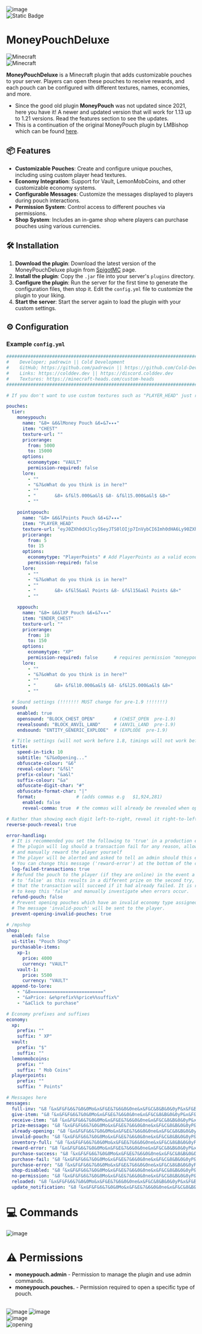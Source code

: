 ![image](https://imgur.com/FRoQbVI.png)<br>
![Static Badge](https://img.shields.io/badge/Version-v1.2-blue?color=799aca)
# MoneyPouchDeluxe

![Minecraft](https://img.shields.io/badge/Minecraft-1.20.1-blue.svg)<br>
![Minecraft](https://img.shields.io/badge/Minecraft-1.21-green.svg)

**MoneyPouchDeluxe** is a Minecraft plugin that adds customizable pouches to your server. Players can open these pouches to receive rewards, and each pouch can be configured with different textures, names, economies, and more.<br>
- Since the good old plugin **MoneyPouch** was not updated since 2021, here you have it! A newer and updated version that will work for 1.13 up to 1.21 versions. Read the features section to see the updates.
- This is a continuation of the original MoneyPouch plugin by LMBishop which can be found [here](https://github.com/LMBishop/MoneyPouch).

## 📦 Features

- **Customizable Pouches**: Create and configure unique pouches, including using custom player head textures.
- **Economy Integration**: Support for Vault, LemonMobCoins, and other customizable economy systems.
- **Configurable Messages**: Customize the messages displayed to players during pouch interactions.
- **Permission System**: Control access to different pouches via permissions.
- **Shop System**: Includes an in-game shop where players can purchase pouches using various currencies.

## 🛠️ Installation

1. **Download the plugin**: Download the latest version of the MoneyPouchDeluxe plugin from [SpigotMC](https://www.spigotmc.org/resources/moneypouchdeluxe.118795/) page.
2. **Install the plugin**: Copy the `.jar` file into your server's `plugins` directory.
3. **Configure the plugin**: Run the server for the first time to generate the configuration files, then stop it. Edit the `config.yml` file to customize the plugin to your liking.
4. **Start the server**: Start the server again to load the plugin with your custom settings.

## ⚙️ Configuration

### Example `config.yml`

```yaml
#########################################################################################################
#    Developer; padrewin || Cold Development                                                            #
#    GitHub; https://github.com/padrewin || https://github.com/Cold-Development                         #
#    Links: https://colddev.dev || https://discord.colddev.dev                                          #
#    Textures: https://minecraft-heads.com/custom-heads                                                 #
#########################################################################################################

# If you don't want to use custom textures such as "PLAYER_HEAD" just replace it with "CHEST" or "ENDER_CHEST" and leave "texture-url:" empty. You have an example below somewhere.

pouches:
  tier:
    moneypouch:
      name: "&8➥ &6&lMoney Pouch &6✦&7✦✦✦"
      item: "CHEST"
      texture-url: ""
      pricerange:
        from: 5000
        to: 15000
      options:
        economytype: "VAULT"
        permission-required: false
      lore:
        - ""
        - "&7&oWhat do you think is in here?"
        - ""
        - "       &8» &f&l5.000&a&l$ &8- &f&l15.000&a&l$ &8«"
        - ""

    pointspouch:
      name: "&8➥ &6&lPoints Pouch &6✦&7✦✦✦"
      item: "PLAYER_HEAD"
      texture-url: "eyJ0ZXh0dXJlcyI6eyJTS0lOIjp7InVybCI6Imh0dHA6Ly90ZXh0dXJlcy5taW5lY3JhZnQubmV0L3RleHR1cmUvOTVmZDY3ZDU2ZmZjNTNmYjM2MGExNzg3OWQ5YjUzMzhkNzMzMmQ4ZjEyOTQ5MWE1ZTE3ZThkNmU4YWVhNmMzYSJ9fX0="
      pricerange:
        from: 5
        to: 15
      options:
        economytype: "PlayerPoints" # Add PlayerPoints as a valid economy type
        permission-required: false
      lore:
        - ""
        - "&7&oWhat do you think is in here?"
        - ""
        - "       &8» &f&l5&a&l Points &8- &f&l15&a&l Points &8«"
        - ""

    xppouch:
      name: "&8➥ &6&lXP Pouch &6✦&7✦✦✦"
      item: "ENDER_CHEST"
      texture-url: ""
      pricerange:
        from: 10
        to: 150
      options:
        economytype: "XP"
        permission-required: false      # requires permission "moneypouch.pouches.xppouch"
      lore:
        - ""
        - "&7&oWhat do you think is in here?"
        - ""
        - "       &8» &f&l10.000&a&l$ &8- &f&l25.000&a&l$ &8«"
        - ""

  # Sound settings (!!!!!!! MUST change for pre-1.9 !!!!!!!)
  sound:
    enabled: true
    opensound: "BLOCK_CHEST_OPEN"       # (CHEST_OPEN  pre-1.9)
    revealsound: "BLOCK_ANVIL_LAND"     # (ANVIL_LAND  pre-1.9)
    endsound: "ENTITY_GENERIC_EXPLODE"  # (EXPLODE  pre-1.9)

  # Title settings (will not work before 1.8, timings will not work before 1.10)
  title:
    speed-in-tick: 10
    subtitle: "&7&oOpening..."
    obfuscate-colour: "&6"
    reveal-colour: "&f&l"
    prefix-colour: "&a&l"
    suffix-colour: "&a"
    obfuscate-digit-char: "#"
    obfuscate-format-char: "|"
    format:               # (adds commas e.g   $1,924,281)
      enabled: false
      reveal-comma: true  # the commas will already be revealed when opening

# Rather than showing each digit left-to-right, reveal it right-to-left
reverse-pouch-reveal: true

error-handling:
  # It is recommended you set the following to 'true' in a production environment
  # The plugin will log should a transaction fail for any reason, allowing you to investigate
  # and manually reward the player yourself
  # The player will be alerted and asked to tell an admin should this event occur regardless if this is disabled
  # You can change this message ('reward-error') at the bottom of the config
  log-failed-transactions: true
  # Refund the pouch to the player (if they are online) in the event a transaction failed - this is default
  # to 'false' as this results in a different prize on the second try, and it is unlikely
  # that the transaction will succeed if it had already failed. It is recommended
  # to keep this 'false' and manually investigate when errors occur.
  refund-pouch: false
  # Prevent opening pouches which have an invalid economy type assigned to them.
  # The message 'invalid-pouch' will be sent to the player.
  prevent-opening-invalid-pouches: true

# /mpshop
shop:
  enabled: false
  ui-title: "Pouch Shop"
  purchasable-items:
    xp-1:
      price: 4000
      currency: "VAULT"
    vault-1:
      price: 5500
      currency: "VAULT"
  append-to-lore:
    - "&8==========================="
    - "&aPrice: &e%prefix%%price%%suffix%"
    - "&aClick to purchase"

# Economy prefixes and suffixes
economy:
  xp:
    prefix: ""
    suffix: " XP"
  vault:
    prefix: "$"
    suffix: ""
  lemonmobcoins:
    prefix: ""
    suffix: " Mob Coins"
  playerpoints:
    prefix: ""
    suffix: " Points"

# Messages here
messages:
  full-inv: "&8「&x&F&F&6&7&0&0Mo&x&F&E&7&6&0&0ne&x&F&C&8&B&0&0yP&x&F&B&6&D&0&0ou&x&F&A&B&0&0&0ch&x&F&6&C&2&0&0De&x&F&7&D&4&0&0lu&x&F&6&E&6&0&0xe&8」&7» &f%player%'s inventory is full."
  give-item: "&8「&x&F&F&6&7&0&0Mo&x&F&E&7&6&0&0ne&x&F&C&8&B&0&0yP&x&F&B&6&D&0&0ou&x&F&A&B&0&0&0ch&x&F&6&C&2&0&0De&x&F&7&D&4&0&0lu&x&F&6&E&6&0&0xe&8」&7» &fYou have given &6%player%&f %item%&f."
  receive-item: "&8「&x&F&F&6&7&0&0Mo&x&F&E&7&6&0&0ne&x&F&C&8&B&0&0yP&x&F&B&6&D&0&0ou&x&F&A&B&0&0&0ch&x&F&6&C&2&0&0De&x&F&7&D&4&0&0lu&x&F&6&E&6&0&0xe&8」&7» &fYou have received &6%item%&f."
  prize-message: "&8「&x&F&F&6&7&0&0Mo&x&F&E&7&6&0&0ne&x&F&C&8&B&0&0yP&x&F&B&6&D&0&0ou&x&F&A&B&0&0&0ch&x&F&6&C&2&0&0De&x&F&7&D&4&0&0lu&x&F&6&E&6&0&0xe&8」&7» &fYou have received &6%prefix%%prize%%suffix%&f!"
  already-opening: "&8「&x&F&F&6&7&0&0Mo&x&F&E&7&6&0&0ne&x&F&C&8&B&0&0yP&x&F&B&6&D&0&0ou&x&F&A&B&0&0&0ch&x&F&6&C&2&0&0De&x&F&7&D&4&0&0lu&x&F&6&E&6&0&0xe&8」&7» &fPlease wait until you open the first chest!"
  invalid-pouch: "&8「&x&F&F&6&7&0&0Mo&x&F&E&7&6&0&0ne&x&F&C&8&B&0&0yP&x&F&B&6&D&0&0ou&x&F&A&B&0&0&0ch&x&F&6&C&2&0&0De&x&F&7&D&4&0&0lu&x&F&6&E&6&0&0xe&8」&7» &fThis chest no longer exists! &7(contact an administrator)"
  inventory-full: "&8「&x&F&F&6&7&0&0Mo&x&F&E&7&6&0&0ne&x&F&C&8&B&0&0yP&x&F&B&6&D&0&0ou&x&F&A&B&0&0&0ch&x&F&6&C&2&0&0De&x&F&7&D&4&0&0lu&x&F&6&E&6&0&0xe&8」&7» &fYour inventory is full!"
  reward-error: "&8「&x&F&F&6&7&0&0Mo&x&F&E&7&6&0&0ne&x&F&C&8&B&0&0yP&x&F&B&6&D&0&0ou&x&F&A&B&0&0&0ch&x&F&6&C&2&0&0De&x&F&7&D&4&0&0lu&x&F&6&E&6&0&0xe&8」&7» &fThe reward %prefix%%prize%%suffix% &fhas failed."
  purchase-success: "&8「&x&F&F&6&7&0&0Mo&x&F&E&7&6&0&0ne&x&F&C&8&B&0&0yP&x&F&B&6&D&0&0ou&x&F&A&B&0&0&0ch&x&F&6&C&2&0&0De&x&F&7&D&4&0&0lu&x&F&6&E&6&0&0xe&8」&7» &fYou have purchased %item%&f for &6%prefix%%price%%suffix%&f."
  purchase-fail: "&8「&x&F&F&6&7&0&0Mo&x&F&E&7&6&0&0ne&x&F&C&8&B&0&0yP&x&F&B&6&D&0&0ou&x&F&A&B&0&0&0ch&x&F&6&C&2&0&0De&x&F&7&D&4&0&0lu&x&F&6&E&6&0&0xe&8」&7» &6You do not have &6%prefix%%price%%suffix%&f."
  purchase-error: "&8「&x&F&F&6&7&0&0Mo&x&F&E&7&6&0&0ne&x&F&C&8&B&0&0yP&x&F&B&6&D&0&0ou&x&F&A&B&0&0&0ch&x&F&6&C&2&0&0De&x&F&7&D&4&0&0lu&x&F&6&E&6&0&0xe&8」&7» &6Could not complete transaction for %item%&6."
  shop-disabled: "&8「&x&F&F&6&7&0&0Mo&x&F&E&7&6&0&0ne&x&F&C&8&B&0&0yP&x&F&B&6&D&0&0ou&x&F&A&B&0&0&0ch&x&F&6&C&2&0&0De&x&F&7&D&4&0&0lu&x&F&6&E&6&0&0xe&8」&7» &fThe shop is disabled."
  no-permission: "&8「&x&F&F&6&7&0&0Mo&x&F&E&7&6&0&0ne&x&F&C&8&B&0&0yP&x&F&B&6&D&0&0ou&x&F&A&B&0&0&0ch&x&F&6&C&2&0&0De&x&F&7&D&4&0&0lu&x&F&6&E&6&0&0xe&8」&7» &fYou do not have permission to open this chest!"
  reloaded: "&8「&x&F&F&6&7&0&0Mo&x&F&E&7&6&0&0ne&x&F&C&8&B&0&0yP&x&F&B&6&D&0&0ou&x&F&A&B&0&0&0ch&x&F&6&C&2&0&0De&x&F&7&D&4&0&0lu&x&F&6&E&6&0&0xe&8」&7» MoneyPouchDeluxe has been reloaded."
  update_notification: "&8「&x&F&F&6&7&0&0Mo&x&F&E&7&6&0&0ne&x&F&C&8&B&0&0yP&x&F&B&6&D&0&0ou&x&F&A&B&0&0&0ch&x&F&6&C&2&0&0De&x&F&7&D&4&0&0lu&x&F&6&E&6&0&0xe&8」&7» &cA new version &4%new_version% &cwas found &4(your version: %current_version%)&c. &cPlease update: &n%update_link%"
```

# 💻 Commands
![image](https://github.com/user-attachments/assets/1e5c4e68-0b45-450d-a777-bdd84bbdc57c)

# ⚠️ Permissions
- **moneypouch.admin** - Permission to manage the plugin and use admin commands.
- **moneypouch.pouches.<id>** - Permission required to open a specific type of pouch.

<br>![image](https://github.com/user-attachments/assets/280b898b-df87-476b-b208-96505929eea1)
![image](https://github.com/user-attachments/assets/efca13c8-bb79-4087-a983-8492c443bb3a)<br>
![image](https://github.com/user-attachments/assets/1e5c4e68-0b45-450d-a777-bdd84bbdc57c)<br>
![opening](https://github.com/user-attachments/assets/a7889779-bceb-42c8-b573-8d05e9d49070)
